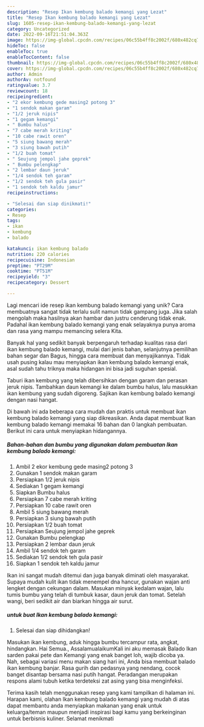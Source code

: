 ```yaml
---
description: "Resep Ikan kembung balado kemangi yang Lezat"
title: "Resep Ikan kembung balado kemangi yang Lezat"
slug: 1605-resep-ikan-kembung-balado-kemangi-yang-lezat
category: Uncategorized
date: 2022-09-16T21:51:04.363Z
image: https://img-global.cpcdn.com/recipes/06c55b4ff8c2002f/680x482cq70/ikan-kembung-balado-kemangi-foto-resep-utama.jpg
hideToc: false
enableToc: true
enableTocContent: false
thumbnail: https://img-global.cpcdn.com/recipes/06c55b4ff8c2002f/680x482cq70/ikan-kembung-balado-kemangi-foto-resep-utama.jpg
cover: https://img-global.cpcdn.com/recipes/06c55b4ff8c2002f/680x482cq70/ikan-kembung-balado-kemangi-foto-resep-utama.jpg
author: Admin
authorAv: notfound
ratingvalue: 3.7
reviewcount: 18
recipeingredient:
- "2 ekor kembung gede masing2 potong 3"
- "1 sendok makan garam"
- "1/2 jeruk nipis"
- "1 gegam kemangi"
- " Bumbu halus"
- "7 cabe merah kriting"
- "10 cabe rawit oren"
- "5 siung bawang merah"
- "3 siung bawah putih"
- "1/2 buah tomat"
- " Seujung jempol jahe geprek"
- " Bumbu pelengkap"
- "2 lembar daun jeruk"
- "1/4 sendok teh garam"
- "1/2 sendok teh gula pasir"
- "1 sendok teh kaldu jamur"
recipeinstructions:

- "Selesai dan siap dinikmati!"
categories:
- Resep
tags:
- ikan
- kembung
- balado

katakunci: ikan kembung balado 
nutrition: 220 calories
recipecuisine: Indonesian
preptime: "PT29M"
cooktime: "PT51M"
recipeyield: "3"
recipecategory: Dessert

---
```





Lagi mencari ide resep ikan kembung balado kemangi yang unik? Cara membuatnya sangat tidak terlalu sulit namun tidak gampang juga. Jika salah mengolah maka hasilnya akan hambar dan justru cenderung tidak enak. Padahal ikan kembung balado kemangi yang enak selayaknya punya aroma dan rasa yang mampu memancing selera Kita.





Banyak hal yang sedikit banyak berpengaruh terhadap kualitas rasa dari ikan kembung balado kemangi, mulai dari jenis bahan, selanjutnya pemilihan bahan segar dan Bagus, hingga cara membuat dan menyajikannya. Tidak usah pusing kalau mau menyiapkan ikan kembung balado kemangi enak,      asal sudah tahu triknya maka hidangan ini bisa jadi suguhan spesial.














Taburi ikan kembung yang telah dibersihkan dengan garam dan perasan jeruk nipis. Tambahkan daun kemangi ke dalam bumbu halus, lalu masukkan ikan kembung yang sudah digoreng. Sajikan ikan kembung balado kemangi dengan nasi hangat.






Di bawah ini ada beberapa cara mudah dan praktis untuk membuat ikan kembung balado kemangi yang siap dikreasikan. Anda dapat membuat Ikan kembung balado kemangi memakai 16 bahan dan 0 langkah pembuatan. Berikut ini cara untuk menyiapkan hidangannya.

<!--inarticleads1-->

##### Bahan-bahan dan bumbu yang digunakan dalam pembuatan Ikan kembung balado kemangi:

1. Ambil 2 ekor kembung gede masing2 potong 3
1. Gunakan 1 sendok makan garam
1. Persiapkan 1/2 jeruk nipis
1. Sediakan 1 gegam kemangi
1. Siapkan  Bumbu halus
1. Persiapkan 7 cabe merah kriting
1. Persiapkan 10 cabe rawit oren
1. Ambil 5 siung bawang merah
1. Persiapkan 3 siung bawah putih
1. Persiapkan 1/2 buah tomat
1. Persiapkan  Seujung jempol jahe geprek
1. Gunakan  Bumbu pelengkap
1. Persiapkan 2 lembar daun jeruk
1. Ambil 1/4 sendok teh garam
1. Sediakan 1/2 sendok teh gula pasir
1. Siapkan 1 sendok teh kaldu jamur


Ikan ini sangat mudah ditemui dan juga banyak diminati oleh masyarakat. Supaya mudah kulit ikan tidak menempel dna hancur, gunakan wajan anti lengket dengan cekungan dalam. Masukan minyak kedalam wajan, lalu tumis bumbu yang telah di tumbuk kasar, daun jeruk dan tomat. Setelah wangi, beri sedikit air dan biarkan hingga air surut. 

<!--inarticleads2-->

#####  untuk buat Ikan kembung balado kemangi:


1. Selesai dan siap dihidangkan!

Masukan ikan kembung, aduk hingga bumbu tercampur rata, angkat, hindangkan. Hai Semua., AssalamualaikumKali ini aku memasak Balado Ikan sarden pakai pete dan Kemangi yang enak banget loh, wajib dicoba ya. Nah, sebagai variasi menu makan siang hari ini, Anda bisa membuat balado ikan kembung banjar. Rasa gurih dan pedasnya yang nendang, cocok banget disantap bersama nasi putih hangat. Peradangan merupakan respons alami tubuh ketika terdeteksi zat asing yang bisa menginfeksi. 

Terima kasih telah menggunakan resep yang kami tampilkan di halaman ini. Harapan kami, olahan Ikan kembung balado kemangi yang mudah di atas dapat membantu anda menyiapkan makanan yang enak untuk keluarga/teman maupun menjadi inspirasi bagi kamu yang berkeinginan untuk berbisnis kuliner. Selamat menikmati
